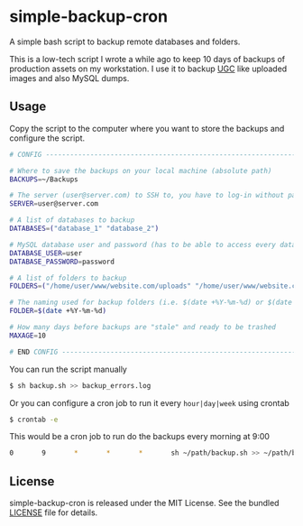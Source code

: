 simple-backup-cron
==================

A simple bash script to backup remote databases and folders.

This is a low-tech script I wrote a while ago to keep 10 days of backups of 
production assets on my workstation. I use it to backup [UGC](http://en.wikipedia.org/wiki/User-generated_content)
like uploaded images and also MySQL dumps.


## Usage

Copy the script to the computer where you want to store the backups and configure the script.

```bash
# CONFIG ----------------------------------------------------------------------

# Where to save the backups on your local machine (absolute path)
BACKUPS=~/Backups

# The server (user@server.com) to SSH to, you have to log-in without password using a public-key
SERVER=user@server.com

# A list of databases to backup
DATABASES=("database_1" "database_2")

# MySQL database user and password (has to be able to access every databases to backup)
DATABASE_USER=user
DATABASE_PASSWORD=password

# A list of folders to backup
FOLDERS=("/home/user/www/website.com/uploads" "/home/user/www/website.com/assets")

# The naming used for backup folders (i.e. $(date +%Y-%m-%d) or $(date +%Y-%m-%d-%H.%M.%S))
FOLDER=$(date +%Y-%m-%d)

# How many days before backups are "stale" and ready to be trashed
MAXAGE=10

# END CONFIG ------------------------------------------------------------------
```

You can run the script manually

```bash
$ sh backup.sh >> backup_errors.log
```

Or you can configure a cron job to run it every `hour|day|week` using crontab

```bash
$ crontab -e
```

This would be a cron job to run do the backups every morning at 9:00

```bash
0       9       *       *       *       sh ~/path/backup.sh >> ~/path/backup_errors.log
```


## License

simple-backup-cron is released under the MIT License. See the bundled [LICENSE]() file for details.
